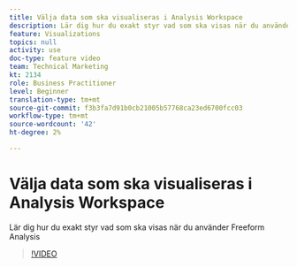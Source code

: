 ```yaml
---
title: Välja data som ska visualiseras i Analysis Workspace
description: Lär dig hur du exakt styr vad som ska visas när du använder Freeform Analysis
feature: Visualizations
topics: null
activity: use
doc-type: feature video
team: Technical Marketing
kt: 2134
role: Business Practitioner
level: Beginner
translation-type: tm+mt
source-git-commit: f3b3fa7d91b0cb21005b57768ca23ed6700fcc03
workflow-type: tm+mt
source-wordcount: '42'
ht-degree: 2%

---
```



# Välja data som ska visualiseras i Analysis Workspace

Lär dig hur du exakt styr vad som ska visas när du använder Freeform Analysis

>[!VIDEO](https://video.tv.adobe.com/v/23993/?quality=12)
